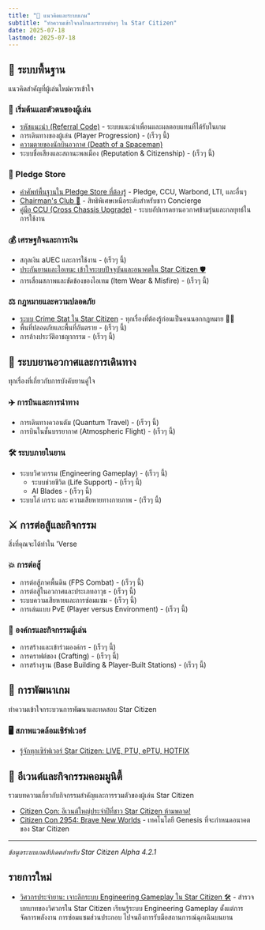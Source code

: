 ```yaml
---
title: "🧠 แนวคิดและระบบเกม"
subtitle: "ทำความเข้าใจกลไกและระบบต่างๆ ใน Star Citizen"
date: 2025-07-18
lastmod: 2025-07-18
---
```


## **🔧 ระบบพื้นฐาน**

แนวคิดสำคัญที่ผู้เล่นใหม่ควรเข้าใจ

### **🎁 เริ่มต้นและตัวตนของผู้เล่น**

* [รหัสแนะนำ (Referral Code)](referral-code/) - ระบบแนะนำเพื่อนและผลตอบแทนที่ได้รับในเกม
* การเดินทางของผู้เล่น (Player Progression) - (เร็วๆ นี้)  
* [ความตายของนักบินอวกาศ (Death of a Spaceman)](death-of-a-spaceman/)
* ระบบชื่อเสียงและสถานะพลเมือง (Reputation & Citizenship) - (เร็วๆ นี้)

### 🛒 Pledge Store

* [คำศัพท์พื้นฐานใน Pledge Store ที่ต้องรู้](basic-pledge-store-glossary/) - Pledge, CCU, Warbond, LTI, และอื่นๆ
* [Chairman's Club 👑](chairmans-club-concierge-guide/) - สิทธิพิเศษเหนือระดับสำหรับชาว Concierge
* [คู่มือ CCU (Cross Chassis Upgrade)](ccu-guide/) - ระบบอัปเกรดยานอวกาศข้ามรุ่นและกลยุทธ์ในการใช้งาน

### **💰 เศรษฐกิจและการเงิน**

* สกุลเงิน aUEC และการใช้งาน - (เร็วๆ นี้)  
* [ประกันยานและไอเทม: เข้าใจระบบปัจจุบันและอนาคตใน Star Citizen 🛡️](ship-item-insurance-explained/)
* การเสื่อมสภาพและขัดข้องของไอเทม (Item Wear & Misfire) - (เร็วๆ นี้)

### **⚖️ กฎหมายและความปลอดภัย**
* [ระบบ Crime Stat ใน Star Citizen](../concepts/crime-stat/crime-stat-explained) - ทุกเรื่องที่ต้องรู้ก่อนเป็นคนนอกกฎหมาย 🏴‍☠️
* พื้นที่ปลอดภัยและพื้นที่อันตราย - (เร็วๆ นี้)  
* การล้างประวัติอาชญากรรม - (เร็วๆ นี้)

## **🚀 ระบบยานอวกาศและการเดินทาง**

ทุกเรื่องที่เกี่ยวกับการบังคับยานคู่ใจ

### **✈️ การบินและการนำทาง**

* การเดินทางควอนตัม (Quantum Travel) - (เร็วๆ นี้)  
* การบินในชั้นบรรยากาศ (Atmospheric Flight) - (เร็วๆ นี้)

### **🛠️ ระบบภายในยาน**

* ระบบวิศวกรรม (Engineering Gameplay) - (เร็วๆ นี้)  
  * ระบบช่วยชีวิต (Life Support) - (เร็วๆ นี้)  
  * AI Blades - (เร็วๆ นี้)  
* ระบบโล่ เกราะ และ ความเสียหายทางกายภาพ - (เร็วๆ นี้)

## **⚔️ การต่อสู้และกิจกรรม**

สิ่งที่คุณจะได้ทำใน 'Verse

### **💥 การต่อสู้**

* การต่อสู้ภาคพื้นดิน (FPS Combat) - (เร็วๆ นี้)  
* การต่อสู้ในอวกาศและประเภทอาวุธ - (เร็วๆ นี้)  
* ระบบความเสียหายและการซ่อมแซม - (เร็วๆ นี้)  
* การเล่นแบบ PvE (Player versus Environment) - (เร็วๆ นี้)

### **👥 องค์กรและกิจกรรมผู้เล่น**

* การสร้างและเข้าร่วมองค์กร - (เร็วๆ นี้)  
* การคราฟต์ของ (Crafting) - (เร็วๆ นี้)  
* การสร้างฐาน (Base Building & Player-Built Stations) - (เร็วๆ นี้)

## **🔬 การพัฒนาเกม**

ทำความเข้าใจกระบวนการพัฒนาและทดสอบ Star Citizen

### **🖥️ สภาพแวดล้อมเซิร์ฟเวอร์**

* [รู้จักทุกเซิร์ฟเวอร์ Star Citizen: LIVE, PTU, ePTU, HOTFIX](star-citizen-server-environments-live-ptu-eptu-hotfix/)

## 🎉 อีเวนต์และกิจกรรมคอมมูนิตี้

รวมบทความเกี่ยวกับกิจกรรมสำคัญและการรวมตัวของผู้เล่น Star Citizen

- [Citizen Con: อีเวนต์ใหญ่ประจำปีที่ชาว Star Citizen ห้ามพลาด!](what-is-citizencon/)
- [Citizen Con 2954: Brave New Worlds](citizencon-2954-brave-new-worlds/) - เทคโนโลยี Genesis ที่จะกำหนดอนาคตของ Star Citizen
---

*ข้อมูลระบบเกมอัปเดตสำหรับ Star Citizen Alpha 4.2.1*
## รายการใหม่

- [วิศวกรประจำยาน: เจาะลึกระบบ Engineering Gameplay ใน Star Citizen 🛠️](engineering-gameplay-deep-dive) - สำรวจบทบาทของวิศวกรใน Star Citizen เรียนรู้ระบบ Engineering Gameplay ตั้งแต่การจัดการพลังงาน การซ่อมแซมส่วนประกอบ ไปจนถึงการรับมือสถานการณ์ฉุกเฉินบนยาน

